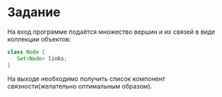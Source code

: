 # Задание

На вход программе подаётся множество вершин и их связей в виде коллекции объектов:
```java
class Node {
   Set<Node> links;
}
```
На выходе необходимо получить список компонент связности(желательно оптимальным образом).
